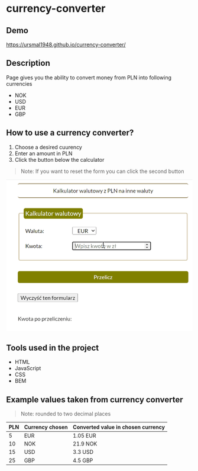 # currency-converter


## Demo

 https://ursmal1948.github.io/currency-converter/
 
## Description

Page gives you the ability to convert money from PLN into following currencies 
- NOK
- USD
- EUR
- GBP



## How to use a currency converter?
1. Choose a desired cuurency
1. Enter an amount in PLN
1. Click the button below the calculator
> Note: If you want to reset the form you can click the second button

<img src="https://github.com/ursmal1948/currency-converter/blob/main/images/Animation.gif" width="550">

## Tools used in the project
- HTML
- JavaScript
- CSS
- BEM

 ## Example values taken from currency converter
 > Note: rounded to two decimal places
 
PLN | Currency chosen | Converted value in chosen currency 
--- | --- | --- |
5 | EUR | 1.05 EUR |
10 | NOK | 21.9 NOK |
15 | USD | 3.3 USD |
25 | GBP | 4.5 GBP |


